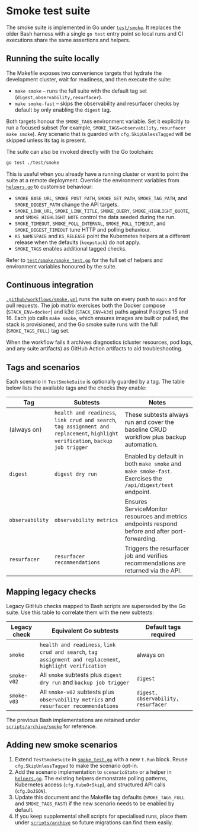 # Smoke test suite

The smoke suite is implemented in Go under [`test/smoke`](../test/smoke). It replaces the
older Bash harness with a single `go test` entry point so local runs and CI
executions share the same assertions and helpers.

## Running the suite locally

The Makefile exposes two convenience targets that hydrate the development
cluster, wait for readiness, and then execute the suite:

- `make smoke` – runs the full suite with the default tag set
  (`digest,observability,resurfacer`).
- `make smoke-fast` – skips the observability and resurfacer checks by default by
  only enabling the `digest` tag.

Both targets honour the `SMOKE_TAGS` environment variable. Set it explicitly to
run a focused subset (for example,
`SMOKE_TAGS=observability,resurfacer make smoke`). Any scenario that is guarded
with `cfg.SkipUnlessTagged` will be skipped unless its tag is present.

The suite can also be invoked directly with the Go toolchain:

```sh
go test ./test/smoke
```

This is useful when you already have a running cluster or want to point the
suite at a remote deployment. Override the environment variables from
[`helpers.go`](../test/smoke/helpers.go) to customise behaviour:

- `SMOKE_BASE_URL`, `SMOKE_POST_PATH`, `SMOKE_GET_PATH`, `SMOKE_TAG_PATH`, and
  `SMOKE_DIGEST_PATH` change the API targets.
- `SMOKE_LINK_URL`, `SMOKE_LINK_TITLE`, `SMOKE_QUERY`, `SMOKE_HIGHLIGHT_QUOTE`,
  and `SMOKE_HIGHLIGHT_NOTE` control the data seeded during the run.
- `SMOKE_TIMEOUT`, `SMOKE_POLL_INTERVAL`, `SMOKE_POLL_TIMEOUT`, and
  `SMOKE_DIGEST_TIMEOUT` tune HTTP and polling behaviour.
- `KS_NAMESPACE` and `KS_RELEASE` point the Kubernetes helpers at a different
  release when the defaults (`keepstack`) do not apply.
- `SMOKE_TAGS` enables additional tagged checks.

Refer to [`test/smoke/smoke_test.go`](../test/smoke/smoke_test.go) for the full
set of helpers and environment variables honoured by the suite.

## Continuous integration

[`.github/workflows/smoke.yml`](../.github/workflows/smoke.yml) runs the suite
on every push to `main` and for pull requests. The job matrix exercises both the
Docker compose (`STACK_ENV=docker`) and k3d (`STACK_ENV=k3d`) paths against
Postgres 15 and 16. Each job calls `make smoke`, which ensures images are built
or pulled, the stack is provisioned, and the Go smoke suite runs with the full
(`SMOKE_TAGS_FULL`) tag set.

When the workflow fails it archives diagnostics (cluster resources, pod logs,
and any suite artifacts) as GitHub Action artifacts to aid troubleshooting.

## Tags and scenarios

Each scenario in `TestSmokeSuite` is optionally guarded by a tag. The table
below lists the available tags and the checks they enable:

| Tag | Subtests | Notes |
| --- | --- | --- |
| (always on) | `health and readiness`, `link crud and search`, `tag assignment and replacement`, `highlight verification`, `backup job trigger` | These subtests always run and cover the baseline CRUD workflow plus backup automation. |
| `digest` | `digest dry run` | Enabled by default in both `make smoke` and `make smoke-fast`. Exercises the `/api/digest/test` endpoint. |
| `observability` | `observability metrics` | Ensures ServiceMonitor resources and metrics endpoints respond before and after port-forwarding. |
| `resurfacer` | `resurfacer recommendations` | Triggers the resurfacer job and verifies recommendations are returned via the API. |

## Mapping legacy checks

Legacy GitHub checks mapped to Bash scripts are superseded by the Go suite. Use
this table to correlate them with the new subtests:

| Legacy check | Equivalent Go subtests | Default tags required |
| --- | --- | --- |
| `smoke` | `health and readiness`, `link crud and search`, `tag assignment and replacement`, `highlight verification` | always on |
| `smoke-v02` | All `smoke` subtests plus `digest dry run` and `backup job trigger` | `digest` |
| `smoke-v03` | All `smoke-v02` subtests plus `observability metrics` and `resurfacer recommendations` | `digest, observability, resurfacer` |

The previous Bash implementations are retained under
[`scripts/archive/smoke`](../scripts/archive/smoke) for reference.

## Adding new smoke scenarios

1. Extend `TestSmokeSuite` in [`smoke_test.go`](../test/smoke/smoke_test.go) with
   a new `t.Run` block. Reuse `cfg.SkipUnlessTagged` to make the scenario
   opt-in.
2. Add the scenario implementation to `scenarioState` or a helper in
   [`helpers.go`](../test/smoke/helpers.go). The existing helpers demonstrate
   polling patterns, Kubernetes access (`cfg.KubeOrSkip`), and structured API
   calls (`cfg.DoJSON`).
3. Update this document and the Makefile tag defaults (`SMOKE_TAGS_FULL` and
   `SMOKE_TAGS_FAST`) if the new scenario needs to be enabled by default.
4. If you keep supplemental shell scripts for specialised runs, place them under
   [`scripts/archive`](../scripts/archive/README.md) so future migrations can
   find them easily.

